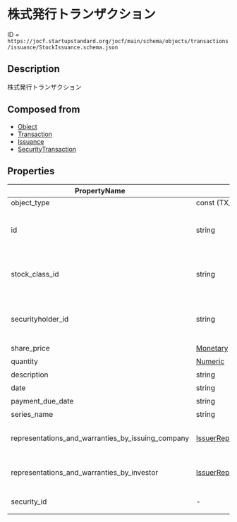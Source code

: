 # 株式発行トランザクション

ID = `https://jocf.startupstandard.org/jocf/main/schema/objects/transactions/issuance/StockIssuance.schema.json`

## Description
株式発行トランザクション

## Composed from
- [Object](../../../primitives/objects/Object.md)
- [Transaction](../../../primitives/objects/transactions/Transaction.md)
- [Issuance](../../../primitives/objects/transactions/issuance/Issuance.md)
- [SecurityTransaction](../../../primitives/objects/transactions/SecurityTransaction.md)

## Properties

| PropertyName | Type | Required | Description |
|-------------|------|----------|-------------|
| object_type | const (TX_STOCK_ISSUANCE) | Yes |  |
| id | string | Yes | この株式発行トランザクションのID |
| stock_class_id | string | Yes | この株式発行で発行する株式種類のID |
| securityholder_id | string | Yes | 発行する株式を受け取る証券保有者のID |
| share_price | [Monetary](../../../types/Monetary.md) | Yes | 1株の価格 |
| quantity | [Numeric](../../../types/Numeric.md) | Yes | 引受株式数 |
| description | string | No | 説明 |
| date | string | Yes | 契約締結日 |
| payment_due_date | string | No | 払込期日 |
| series_name | string | No | シリーズ名 |
| representations_and_warranties_by_issuing_company | [IssuerRepresentationsAndWarranties](../../../primitives/types/IssuerRepresentationsAndWarranties.md) | No | 発行会社による表明および保証 |
| representations_and_warranties_by_investor | [IssuerRepresentationsAndWarranties](../../../primitives/types/IssuerRepresentationsAndWarranties.md) | No | 投資家による表明および保証 |
| security_id | - | Yes | 基底クラスから継承 |